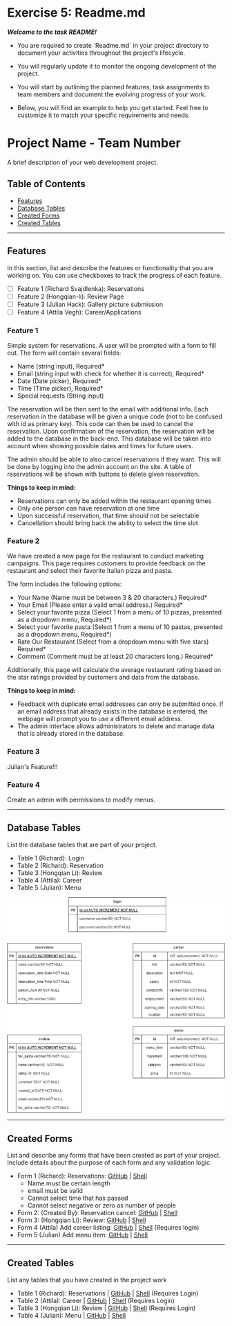 # Exercise 5: Readme.md

***Welcome to the task README!***

- You are required to create ´Readme.md´ in your project directory to document your activities throughout the project's
  lifecycle.
- You will regularly update it to monitor the ongoing development of the project.

- You will start by outlining the planned features, task assignments to team members and document the evolving progress
  of your work.

- Below, you will find an example to help you get started. Feel free to customize it to match your specific requirements
  and needs.

# Project Name - Team Number

A brief description of your web development project.

## Table of Contents

- [Features](#features)
- [Database Tables](#database-tables)
- [Created Forms](#created-forms)
- [Created Tables](#created-tables)

---

## Features

In this section, list and describe the features or functionality that you are working on. You can use checkboxes to
track the progress of each feature.

- [ ] Feature 1 (Richard Svajdlenka): Reservations
- [ ] Feature 2 (Hongqian-li): Review Page
- [ ] Feature 3 (Julian Hack): Gallery picture submission
- [ ] Feature 4 (Attila Vegh): Career/Applications

### Feature 1

Simple system for reservations. A user will be prompted with a form to fill out. The form will contain several fields:

- Name (string input), Required*
- Email (string input with check for whether it is correct), Required*
- Date (Date picker), Required*
- Time (Time picker), Required*
- Special requests (String input)

The reservation will be then sent to the email with additional info. Each reservation in the database will be given a
unique code (not to be confused with id as primary key). This code can then be used to cancel the reservation. Upon
confirmation of the reservation, the reservation will be added to the database in the back-end. This database will be
taken into account when showing possible dates and times for future users.

The admin should be able to also cancel reservations if they want. This will be done by logging into the admin
account on the site. A table of reservations will be shown with buttons to delete given reservation.

**Things to keep in mind:**
 - Reservations can only be added within the restaurant opening times
 - Only one person can have reservation at one time
 - Upon successful reservation, that time should not be selectable
 - Cancellation should bring back the ability to select the time slot

### Feature 2

We have created a new page for the restaurant to conduct marketing campaigns. This page requires customers to provide feedback on the restaurant and select their favorite Italian pizza and pasta.

The form includes the following options:

 - Your Name (Name must be between 3 & 20 characters.) Required*
 - Your Email (Please enter a valid email address.) Required*
 - Select your favorite pizza (Select 1 from a menu of 10 pizzas, presented as a dropdown menu, Required*)
 - Select your favorite pasta (Select 1 from a menu of 10 pastas, presented as a dropdown menu, Required*)
 - Rate Our Restaurant (Select from a dropdown menu with five stars) Required*
 - Comment (Comment must be at least 20 characters long.) Required*

Additionally, this page will calculate the average restaurant rating based on the star ratings provided by customers and data from the database.

**Things to keep in mind:**
 - Feedback with duplicate email addresses can only be submitted once. If an email address that already exists in the database is entered, the webpage will prompt you to use a different email address.
 - The admin interface allows administrators to delete and manage data that is already stored in the database.

### Feature 3

Julian's Feature!!!

### Feature 4

Create an admin with permissions to modify menus.

---

## Database Tables

List the database tables that are part of your project.

- Table 1 (Richard): Login
- Table 2 (Richard): Reservation
- Table 3 (Hongqian Li): Review
- Table 4 (Attila): Career
- Table 5 (Julian): Menu

![ER Diagrams](images/README/ER_Diagram.png)

---

## Created Forms

List and describe any forms that have been created as part of your project. Include details about the purpose of each
form and any validation logic.

- Form 1 (Richard): Reservations: [GitHub](https://github.com/hongqian-li/web-programming-project/blob/main/reservations.php) | [Shell](http://shell.hamk.fi/~bbcap23_10/Web_programming/reservations.php)
  - Name must be certain length
  - email must be valid
  - Cannot select time that has passed
  - Cannot select negative or zero as number of people
- Form 2: (Created By): Reservation cancel: [GitHub](https://github.com/hongqian-li/web-programming-project/blob/main/reservations.php) | [Shell](http://shell.hamk.fi/~bbcap23_10/Web_programming/reservations.php)
- Form 3: (Hongqian Li): Review: [GitHub](https://github.com/hongqian-li/web-programming-project/blob/main/review.php) | [Shell](http://shell.hamk.fi/~bbcap23_10/Web_programming/review.php)
- Form 4 (Attila) Add career listing: [GitHub](https://github.com/hongqian-li/web-programming-project/blob/main/admin_pages/careerform.php) | [Shell](http://shell.hamk.fi/~bbcap23_10/Web_programming/admin_pages/careerform.php) (Requires login)
- Form 5 (Julian) Add menu item: [GitHub](https://github.com/hongqian-li/web-programming-project/blob/main/admin_pages/menuform.php) | [Shell](http://shell.hamk.fi/~bbcap23_10/Web_programming/admin_pages/menuform.php)

---

## Created Tables

List any tables that you have created in the project work

- Table 1 (Richard): Reservations | [GitHub](https://github.com/hongqian-li/web-programming-project/blob/main/admin_pages/adminReservations.php) | [Shell](http://shell.hamk.fi/~bbcap23_10/Web_programming/admin_pages/adminReservations.php) (Requires Login)
- Table 2 (Attila): Career | [GitHub](https://github.com/hongqian-li/web-programming-project/blob/main/admin_pages/careerread.php) | [Shell](http://shell.hamk.fi/~bbcap23_10/Web_programming/admin_pages/careerread.php) (Requires Login)
- Table 3 (Hongqian Li): Review | [GitHub](https://github.com/hongqian-li/web-programming-project/blob/main/admin_pages/review_read.php) | [Shell](http://shell.hamk.fi/~bbcap23_10/Web_programming/admin_pages/review_read.php) (Requires Login)
- Table 4 (Julian): Menu | [GitHub](https://github.com/hongqian-li/web-programming-project/blob/main/menu.php) | [Shell](http://shell.hamk.fi/~bbcap23_10/Web_programming/menu.php)